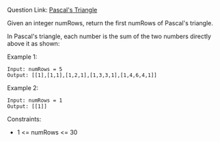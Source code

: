 Question Link: [Pascal's Triangle](https://leetcode.com/problems/pascals-triangle/?envType=study-plan&id=data-structure-i)

Given an integer numRows, return the first numRows of Pascal's triangle.

In Pascal's triangle, each number is the sum of the two numbers directly above it as shown:

Example 1:
```
Input: numRows = 5
Output: [[1],[1,1],[1,2,1],[1,3,3,1],[1,4,6,4,1]]
```

Example 2:
```
Input: numRows = 1
Output: [[1]]
``` 

Constraints:

* 1 <= numRows <= 30